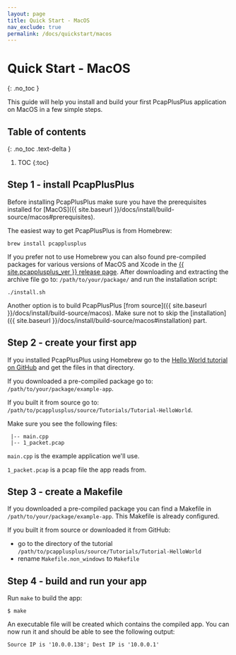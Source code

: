 ```yaml
---
layout: page
title: Quick Start - MacOS
nav_exclude: true
permalink: /docs/quickstart/macos
---
```


# Quick Start - MacOS
{: .no_toc }

This guide will help you install and build your first PcapPlusPlus application on MacOS in a few simple steps.

## Table of contents
{: .no_toc .text-delta }

1. TOC
{:toc}

## Step 1 - install PcapPlusPlus

Before installing PcapPlusPlus make sure you have the prerequisites installed for [MacOS]({{ site.baseurl }}/docs/install/build-source/macos#prerequisites).

The easiest way to get PcapPlusPlus is from Homebrew:

```shell
brew install pcapplusplus
```

If you prefer not to use Homebrew you can also found pre-compiled packages for various versions of MacOS and Xcode in the [{{ site.pcapplusplus_ver }} release page](https://github.com/seladb/PcapPlusPlus/releases/tag/v21.05). After downloading and extracting the archive file go to: `/path/to/your/package/` and run the installation script:

```shell
./install.sh
```

Another option is to build PcapPlusPlus [from source]({{ site.baseurl }}/docs/install/build-source/macos). Make sure not to skip the [installation]({{ site.baseurl }}/docs/install/build-source/macos#installation) part.

## Step 2 - create your first app

If you installed PcapPlusPlus using Homebrew go to the [Hello World tutorial on GitHub](https://github.com/seladb/PcapPlusPlus/tree/master/Examples/Tutorials/Tutorial-HelloWorld) and get the files in that directory.

If you downloaded a pre-compiled package go to: `/path/to/your/package/example-app`.

If you built it from source go to: `/path/to/pcapplusplus/source/Tutorials/Tutorial-HelloWorld`.

Make sure you see the following files:

```shell
 |-- main.cpp
 |-- 1_packet.pcap
```

`main.cpp` is the example application we'll use.

`1_packet.pcap` is a pcap file the app reads from.

## Step 3 - create a Makefile

If you downloaded a pre-compiled package you can find a Makefile in `/path/to/your/package/example-app`. This Makefile is already configured.

If you built it from source or downloaded it from GitHub:

- go to the directory of the tutorial `/path/to/pcapplusplus/source/Tutorials/Tutorial-HelloWorld`
- rename `Makefile.non_windows` to `Makefile`

## Step 4 - build and run your app

Run `make` to build the app:

```shell
$ make
```

An executable file will be created which contains the compiled app. You can now run it and should be able to see the following output:

```shell
Source IP is '10.0.0.138'; Dest IP is '10.0.0.1'
```
